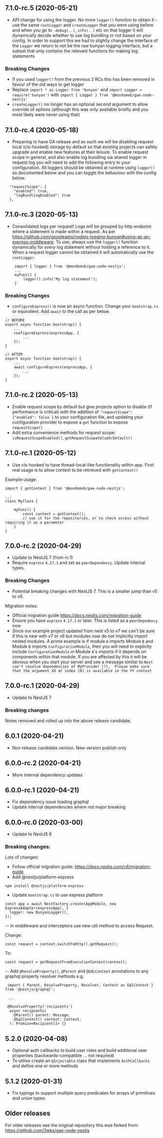 ## 7.1.0-rc.5 (2020-05-21)
 - API change for using the logger. No more `logger()` function to obtain it - use the same `rootLogger` and `createLogger` that
 you were using before and when you go to `.debug(..)`, `info(..)` etc on that logger it will dynamically decide whether to use log
 bundling or not based on your config. In order to support this we had to slightly change the interface of the `Logger` we return to
 not be the raw bunyan logging interface, but a subset that only contains the relevant functions for making log statements
 
### Breaking Changes
 - If you used `logger()` from the previous 2 RCs this has been removed in favour of the old ways to get logger
 - Replace `import * as Logger from 'bunyan'` and `import Logger = require('bunyan')` with `import { Logger } from '@mondomob/gae-node-nestjs'`
 - `createLogger()` no longer has an optional second argument to allow override of options (although this was only available briefly and you most likely were never using that)


## 7.1.0-rc.4 (2020-05-18)
 - Preparing to have GA release and as such we will be disabling request local (cls-hooked) storage by default so that existing
 projects can safely upgrade and enable new features at their leisure. To enable request scope in general, and also enable log
 bundling via shared logger in request log you will need to add the following entry to your configuration. All loggers should be
 obtained at runtime using `logger()` as documented below and you can toggle the behaviour with the config below.
 
```    
  "requestScope": {
    "enabled": true,
    "logBundlingEnabled": true
  },
```

## 7.1.0-rc.3 (2020-05-13)
 - Consolidated logs per request! Logs will be grouped by http endpoint where a statement is made within a request. As per https://github.com/googleapis/nodejs-logging-bunyan#using-as-an-express-middleware. 
   To use, always use the `logger()` function dynamically for _every_ log statement without holding a reference to it. When a request
   logger cannot be obtained it will automatically use the `rootLogger`.
   
   ```
    import { logger } from '@mondomob/gae-node-nestjs';
    ...
    myFunc() {
        logger().info('My log statement');
    }
    ```
### Breaking Changes
  - `configureExpress()` is now an async function. Change your `bootstrap.ts` or equivalent. Add `await` to the call as per below.
  
```
// BEFORE
export async function bootstrap() {
    ...
    configureExpress(expressApp, {
        ...
    });
}
```

```
// AFTER
export async function bootstrap() {
    ...
    await configureExpress(expressApp, {
        ...
    });
}
```    


## 7.1.0-rc.2 (2020-05-13)
 - Enable request scope by default but give projects option to disable (if performance is critical) with the addition of `"requestScope": {"enabled": false }` to your configuration file, and updating your configuration provider to expose a `get` function to expose `requestScope()`
 - Add extra convenience methods for request scope: `isRequestScopeEnabled()`, `getRequestScopeValueOrDefault()`

## 7.1.0-rc.1 (2020-05-12)
 - Use cls-hooked to have thread-local-like functionality within app. First real usage is to allow context to be retrieved with `getContext()`
 
Example usage:
```
import { getContext } from '@mondomob/gae-node-nestjs';

...
class MyClass {

    myFunc() {
        const context = getContext();
        // use it for the repositories, or to check access without requiring it as a parameter
    }
}

```

## 7.0.0-rc.2 (2020-04-29)
 - Update to NestJS 7 (from rc.1)
 - Require `express` `4.17.1` and set as `peerDependency`. Update internal types.
 
### Breaking Changes
 - Potential breaking changes with NestJS 7. This is a smaller jump than v5 to v6.

Migration notes:
 - Official migration guide https://docs.nestjs.com/migration-guide
 - Ensure you have `express` `4.17.1` or later. This is listed as a `peerDepedency` now
 - Since our example project updated from nest v5 to v7 we can't be sure if this is new with v7 or v6 but modules now do not implicitly import nested modules. 
 A prime example is if module `A` imports Module `B` and Module `B` imports `ConfigurationModule`, then you will need to expliclty include `ConfigurationModule` 
 in Module `A`'s imports if it depends on components within that module. 
 If you are affected by this it will be obvious when you start your server and see a message similar to `Nest can't resolve dependencies of MyProvider (?).  Please make sure that the argument XX at index [0] is available in the YY context`

## 7.0.0-rc.1 (2020-04-29)
 - Update to NestJS 7
 
### Breaking changes
Notes removed and rolled up into the above release candidate. 

## 6.0.1 (2020-04-21)
 - Non release candidate version. New version publish only

## 6.0.0-rc.2 (2020-04-21)
 - More internal dependency updates

## 6.0.0-rc.1 (2020-04-21)
 - Fix dependency issue loading graphql
 - Update internal dependencies where not major breaking

## 6.0.0-rc.0 (2020-03-00)

- Update to NestJS 6

### Breaking changes:

Lots of changes:
- Follow official migration guide: https://docs.nestjs.com/v6/migration-guide
- Add @nestjs/platform-express
```
npm install @nestjs/platform-express
```
- Update `bootstrap.ts` to use express platform
```
const app = await NestFactory.create(AppModule, new ExpressAdapter(expressApp), {
  logger: new BunyanLogger(),
});
```

-- In middleware and interceptors use new util method to access Request.

Change:
```
const request = context.switchToHttp().getRequest();
```
To:
```
const request = getRequestFromExecutionContext(context);
```

-- Add `@ResolveProperty()`, `@Parent` and `@GQLContext` annotations to any graphql property resolver methods
e.g.
```
 import { Parent, ResolveProperty, Resolver, Context as GqlContext } from '@nestjs/graphql';

 ...

 @ResolveProperty('recipients')
  async recipients(
    @Parent() parent: Message,
    @GqlContext() context: Context,
  ): Promise<Recipient[]> {}
```


## 5.2.0 (2020-04-08)
 - Optional auth callbacks to build user roles and build additional user properties (backwards-compatible ... not required)
 - To utilise create an `@Injectable` class that implements `AuthCallbacks` and define one or more methods

## 5.1.2 (2020-01-31)

- Fix typings to support multiple query predicates for arrays of primitives and union types.

## Older releases 
For older releases see the original repository this was forked from: https://github.com/3wks/gae-node-nestjs
